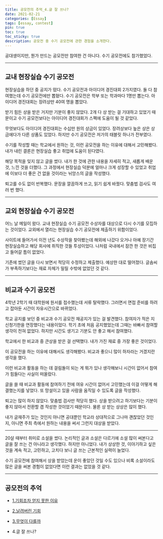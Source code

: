 ```yaml
---
title: 공모전의 추억_4.글 잘 쓰나?
date: 2021-02-21
categories: [Essay]
tags: [essay, contest]
pin: true
toc: true
toc_sticky: true
description: 공모전 중 수기 공모전에 관한 경험을 소개한다.
---
```


공대생이지만, 뭔가 만드는 공모전만 참여한 건 아니다. 수기 공모전에도 참가했었다.

***

## __교내 현장실습 수기 공모전__

현장실습을 하던 중 공지가 떴다. 수기 공모전과 아이디어 경진대회 2가지였다. 둘 다 참여했는데 수기 공모전에만 뽑혔다. 수기 공모전은 학부 또는 학과마다 1명만 뽑는다. 아이디어 경진대회는 장려상만 40여 명을 뽑았다.

받기 힘든 상을 받은 거지만 기분이 좋지 않았다. 2개 다 상 받는 걸 기대하고 있었기 때문이고 수기 공모전보다는 아이디어 경진대회가 스펙에 도움이 될 것 같았다.

무엇보다도 아이디어 경진대회는 수십만 원의 상금이 있었다. 장려상보다 높은 상은 상금에다가 다른 상품도 있었다. 하지만 수기 공모전은 저가의 태블릿 하나가 전부였다.

수기를 작성할 때는 학교에서 원하는 것, 이런 공모전을 하는 이유에 대해서 고민해봤다. 내가 내린 결론은 현장실습 좋고 취업에 도움이 된다였다.

해당 목적을 잊지 않고 글을 썼다. 내가 한 것에 관한 내용을 자세히 적고, 새롭게 배운 것, 느낀 것을 더했다. 그 과정에서 현장실습 덕분에 얼마나 크게 성장할 수 있었고 취업에 이보다 더 좋은 건 없을 것이라는 뉘앙스의 글을 작성했다.

퇴고를 수도 없이 반복했다. 문장을 깔끔하게 쓰고, 읽기 쉽게 바꿨다. 맞춤법 검사도 여러 번 했다.

***

## __교외 현장실습 수기 공모전__

어느 날 메일이 왔다. 교내 현장실습 수기 공모전 수상자를 대상으로 다시 수기를 모집하는 것이었다. 교외에서 열리는 현장실습 수기 공모전에 제출하기 위함이었다.

사이트에 들어가서 이전 년도 수상작을 찾아봤는데 해외에 나갔다 오거나 아예 장기간 현장실습하고 해당 회사에 취직한 것들 투성이었다. 나처럼 국내에서 잠깐 한 것은 비집고 들어갈 틈이 없었다.

기존에 썼던 글을 다시 보면서 적당히 수정하고 제출했다. 예상한 대로 떨어졌다. 글솜씨가 부족하기보다는 재료 자체가 밀릴 수밖에 없었던 것 같다.

***

## __비교과 수기 공모전__

4학년 2학기 때 대학원에 원서를 접수했는데 서류 탈락했다. 그러면서 면접 준비를 하려고 잡아둔 시간이 자유시간으로 바뀌었다.

학교 공지를 보던 중 비교과 수기 공모전 재공지가 있는 걸 발견했다. 참여자가 적은 지 신청기한을 연장했다는 내용이었다. 학기 초에 처음 공지했었는데 그때는 바빠서 참여할 생각이 전혀 없었다. 하지만 시간도 생기고 기분도 안 좋고 해서 참여했다.

학교에서 한 비교과 중 큰상을 받은 걸 선택했다. 내가 가진 재료 중 가장 좋은 것이었다.

이 공모전을 하는 이유에 대해서도 생각해봤다. 비교과 좋으니 많이 하자라는 거겠지란 생각을 했다.

이런 비교과 활동을 하는 데 걸림돌이 되는 게 뭐가 있나 생각해보니 시간이 없어서 참여가 힘들다는 사실이 떠올랐다.

글을 쓸 때 비교과 활동에 참여하기 전에 여유 시간이 없어서 고민했는데 이걸 어떻게 해결했는지를 넣었다. 또 망설이고 있을 사람을 움직일 수 있도록 글을 작성했다.

퇴고는 많이 하지 않았다. 맞춤법 검사만 적당히 했다. 상을 받으려고 하기보다는 기분이 좋지 않아서 전환할 겸 작성한 것이었기 때문이다. 물론 상 받는 상상은 많이 했다.

내가 글재주가 있는 것인지 아니면 공대뿐인 학교라 상대적으로 그나마 괜찮았던 것인지, 아니면 주최 측에서 원하는 내용을 써서 그런지 대상을 받았다.

***

20살 때부터 취미로 소설을 썼다. 논리적인 글과 소설은 다르기에 소설 많이 써본다고 글을 잘 쓰는 건 아니라고 생각했다. 하지만 아니었다. 내가 상상한 것, 이야기하고 싶은 것을 계속 적고, 고민하고, 고치다 보니 글 쓰는 근본적인 실력이 늘었다.

수기 공모전에 참여해서 상을 받았는데 운이 좋았던 것일 수도 있으나 비록 소설이라도 많은 글을 써본 경험이 없었다면 이런 결과는 없었을 것 같다.

***

## __공모전의 추억__

- [1.기회조차 얻지 못한 이유](https://chalgx.github.io/essay/MemoriesofContest1/)

- [2.날려버린 기회](https://chalgx.github.io/essay/MemoriesofContest2/)

- [3.무엇이 다를까](https://chalgx.github.io/essay/MemoriesofContest3/)

- 4.글 잘 쓰나?